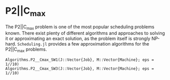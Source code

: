 # $\text{P}2||\text{C}_\text{max}$

The $\text{P}2||\text{C}_\text{max}$ problem is one of the most popular scheduling problems known. There exist plenty of different algorithms and approaches to solving it or approximating an exact solution, as the problem itself is strongly NP-hard. `Scheduling.jl` provides a few approximation algorithms for the $\text{P}2||\text{C}_\text{max}$ problems.

```@docs
Algorithms.P2__Cmax_SW1(J::Vector{Job}, M::Vector{Machine}; eps = 1//10)
Algorithms.P2__Cmax_SW3(J::Vector{Job}, M::Vector{Machine}; eps = 1//10)
```
